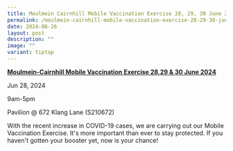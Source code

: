 ```yaml
---
title: Moulmein Cairnhill Mobile Vaccination Exercise 28, 29, 30 June 2024
permalink: /moulmein-cairnhill-mobile-vaccination-exercise-28-29-30-june-2024/
date: 2024-06-26
layout: post
description: ""
image: ""
variant: tiptap
---
```

<p><strong><a href="https://go.gov.sg/mobilevaccination2024" class="subheader dark" rel="noopener noreferrer nofollow" target="_blank">Moulmein-Cairnhill Mobile Vaccination Exercise 28,29 &amp; 30 June 2024</a></strong>
</p>
<p>Jun 28, 2024</p>
<p>9am-5pm</p>
<p>Pavilion @ 672 Klang Lane (S210672)</p>
<p>With the recent increase in COVID-19 cases, we are carrying out our Mobile
Vaccination Exercise. It's more important than ever to stay protected.
If you haven't gotten your booster yet, now is your chance!</p>